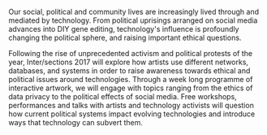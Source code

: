 Our social, political and community lives are increasingly lived through and mediated by technology. From political uprisings arranged on social media advances into DIY gene editing, technology's influence is profoundly changing the political sphere, and raising important ethical questions.

Following the rise of unprecedented activism and political protests of the year, Inter/sections 2017 will explore how artists use different networks, databases, and systems in order to raise awareness towards ethical and political issues around technologies. Through a week long programme of interactive artwork, we will engage with topics ranging from the ethics of data privacy to the political effects of social media. Free workshops, performances and talks with artists and technology activists will question how current political systems impact evolving technologies and introduce ways that technology can subvert them.
